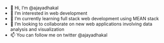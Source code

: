 - 👋 Hi, I’m @ajayadhakal
- 👀 I’m interested in web development
- 🌱 I’m currently learning full stack web development using MEAN stack 
- 💞️ I’m looking to collaborate on new web applications involving data analysis and visualization
- 📫 You can follow me on twitter @ajayadhakal

<!---
ajayadhakal/ajayadhakal is a ✨ special ✨ repository because its `README.md` (this file) appears on your GitHub profile.
You can click the Preview link to take a look at your changes.
--->
